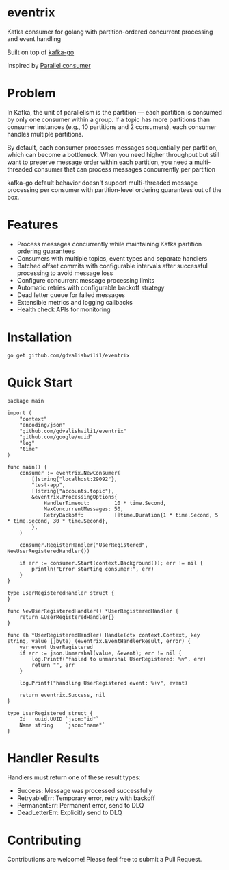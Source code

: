 # eventrix
Kafka consumer for golang with partition-ordered concurrent processing and event handling

Built on top of [kafka-go](https://github.com/segmentio/kafka-go)

Inspired by [Parallel consumer](https://github.com/confluentinc/parallel-consumer)

# Problem
In Kafka, the unit of parallelism is the partition — each partition is consumed by only one consumer within a group. If a topic has more partitions than consumer instances (e.g., 10 partitions and 2 consumers), each consumer handles multiple partitions.

By default, each consumer processes messages sequentially per partition, which can become a bottleneck. When you need higher throughput but still want to preserve message order within each partition, you need a multi-threaded consumer that can process messages concurrently per partition

kafka-go default behavior doesn't support multi-threaded message processing per consumer with partition-level ordering guarantees out of the box.

# Features
* Process messages concurrently while maintaining Kafka partition ordering guarantees
* Consumers with multiple topics, event types and separate handlers
* Batched offset commits with configurable intervals after successful processing to avoid message loss
* Configure concurrent message processing limits
* Automatic retries with configurable backoff strategy
* Dead letter queue for failed messages
* Extensible metrics and logging callbacks
* Health check APIs for monitoring

# Installation
```
go get github.com/gdvalishvili1/eventrix
```

# Quick Start

```
package main

import (
	"context"
	"encoding/json"
	"github.com/gdvalishvili1/eventrix"
	"github.com/google/uuid"
	"log"
	"time"
)

func main() {
	consumer := eventrix.NewConsumer(
		[]string{"localhost:29092"},
		"test-app",
		[]string{"accounts.topic"},
		&eventrix.ProcessingOptions{
			HandlerTimeout:        10 * time.Second,
			MaxConcurrentMessages: 50,
			RetryBackoff:          []time.Duration{1 * time.Second, 5 * time.Second, 30 * time.Second},
		},
	)

	consumer.RegisterHandler("UserRegistered", NewUserRegisteredHandler())

	if err := consumer.Start(context.Background()); err != nil {
		println("Error starting consumer:", err)
	}
}

type UserRegisteredHandler struct {
}

func NewUserRegisteredHandler() *UserRegisteredHandler {
	return &UserRegisteredHandler{}
}

func (h *UserRegisteredHandler) Handle(ctx context.Context, key string, value []byte) (eventrix.EventHandlerResult, error) {
	var event UserRegistered
	if err := json.Unmarshal(value, &event); err != nil {
		log.Printf("failed to unmarshal UserRegistered: %v", err)
		return "", err
	}

	log.Printf("handling UserRegistered event: %+v", event)

	return eventrix.Success, nil
}

type UserRegistered struct {
	Id   uuid.UUID `json:"id"`
	Name string    `json:"name"`
}

```

# Handler Results
Handlers must return one of these result types:

* Success: Message was processed successfully
* RetryableErr: Temporary error, retry with backoff
* PermanentErr: Permanent error, send to DLQ
* DeadLetterErr: Explicitly send to DLQ


# Contributing
Contributions are welcome! Please feel free to submit a Pull Request.
